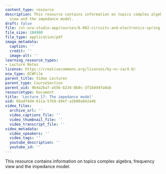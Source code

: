 ```yaml
---
content_type: resource
description: This resource contains information on topics complex algebra, frequency
  view and the impedance model.
draft: false
file: /ol-ocw-studio-app/courses/6-002-circuits-and-electronics-spring-2007/66adf4d4611a57b949efa1b00a842a46_6002_l17.pdf
file_size: 184980
file_type: application/pdf
image_metadata:
  caption: ''
  credit: ''
  image-alt: ''
learning_resource_types:
- Lecture Notes
license: https://creativecommons.org/licenses/by-nc-sa/4.0/
ocw_type: OCWFile
parent_title: Video Lectures
parent_type: CourseSection
parent_uid: 9b4a2ba7-a556-b234-8b0c-3f1bdd4fa8ab
resourcetype: Document
title: 'Lecture 17: The impedance model'
uid: 66adf4d4-611a-57b9-49ef-a1b00a842a46
video_files:
  archive_url: ''
  video_captions_file: ''
  video_thumbnail_file: ''
  video_transcript_file: ''
video_metadata:
  video_speakers: ''
  video_tags: ''
  youtube_description: ''
  youtube_id: ''
---
```

This resource contains information on topics complex algebra, frequency view and the impedance model.